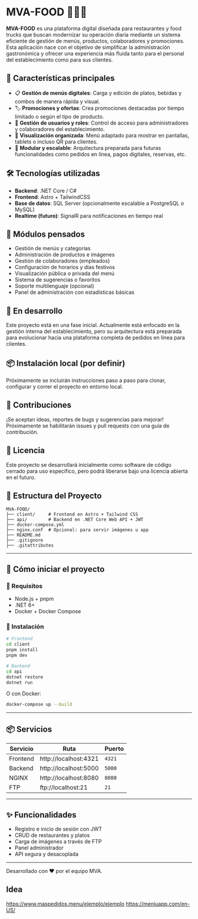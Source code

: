 # MVA-FOOD 🍔🍟🥗

**MVA-FOOD** es una plataforma digital diseñada para restaurantes y food trucks que buscan modernizar su operación diaria mediante un sistema eficiente de gestión de menús, productos, colaboradores y promociones. Esta aplicación nace con el objetivo de simplificar la administración gastronómica y ofrecer una experiencia más fluida tanto para el personal del establecimiento como para sus clientes.

## 🚀 Características principales

- 📋 **Gestión de menús digitales**: Carga y edición de platos, bebidas y combos de manera rápida y visual.
- 🏷️ **Promociones y ofertas**: Crea promociones destacadas por tiempo limitado o según el tipo de producto.
- 👥 **Gestión de usuarios y roles**: Control de acceso para administradores y colaboradores del establecimiento.
- 🧾 **Visualización organizada**: Menú adaptado para mostrar en pantallas, tablets o incluso QR para clientes.
- 🧰 **Modular y escalable**: Arquitectura preparada para futuras funcionalidades como pedidos en línea, pagos digitales, reservas, etc.

## 🛠️ Tecnologías utilizadas

- **Backend**: .NET Core / C#
- **Frontend**: Astro + TailwindCSS
- **Base de datos**: SQL Server (opcionalmente escalable a PostgreSQL o MySQL)
- **Realtime (futuro)**: SignalR para notificaciones en tiempo real

## 🧩 Módulos pensados

- Gestión de menús y categorías
- Administración de productos e imágenes
- Gestión de colaboradores (empleados)
- Configuración de horarios y días festivos
- Visualización pública o privada del menú
- Sistema de sugerencias o favoritos
- Soporte multilenguaje (opcional)
- Panel de administración con estadísticas básicas

## 🌱 En desarrollo

Este proyecto está en una fase inicial. Actualmente está enfocado en la gestión interna del establecimiento, pero su arquitectura está preparada para evolucionar hacia una plataforma completa de pedidos en línea para clientes.

## 📦 Instalación local (por definir)

Próximamente se incluirán instrucciones paso a paso para clonar, configurar y correr el proyecto en entorno local.

## 🤝 Contribuciones

¡Se aceptan ideas, reportes de bugs y sugerencias para mejorar! Próximamente se habilitarán issues y pull requests con una guía de contribución.

## 📄 Licencia

Este proyecto se desarrollará inicialmente como software de código cerrado para uso específico, pero podrá liberarse bajo una licencia abierta en el futuro.

## 📁 Estructura del Proyecto

```
MVA-FOOD/
├── client/     # Frontend en Astro + Tailwind CSS
├── api/        # Backend en .NET Core Web API + JWT
├── docker-compose.yml
├── nginx.conf  # Opcional: para servir imágenes u app
├── README.md
├── .gitignore
├── .gitattributes
```

---

## 🚀 Cómo iniciar el proyecto

### 🧱 Requisitos
- Node.js + pnpm
- .NET 6+
- Docker + Docker Compose

### 🔧 Instalación

```bash
# Frontend
cd client
pnpm install
pnpm dev
```

```bash
# Backend
cd api
dotnet restore
dotnet run
```

O con Docker:
```bash
docker-compose up --build
```

---

## 📦 Servicios

| Servicio  | Ruta                 | Puerto |
|-----------|----------------------|--------|
| Frontend  | http://localhost:4321 | `4321` |
| Backend   | http://localhost:5000 | `5000` |
| NGINX     | http://localhost:8080 | `8080` |
| FTP       | ftp://localhost:21    | `21`   |

---

## ✨ Funcionalidades

- Registro e inicio de sesión con JWT
- CRUD de restaurantes y platos
- Carga de imágenes a través de FTP
- Panel administrador
- API segura y desacoplada
---

Desarrollado con ❤️ por el equipo MVA.

## Idea
https://www.maspedidos.menu/ejemplo/ejemplo
https://meniuapp.com/en-US/
